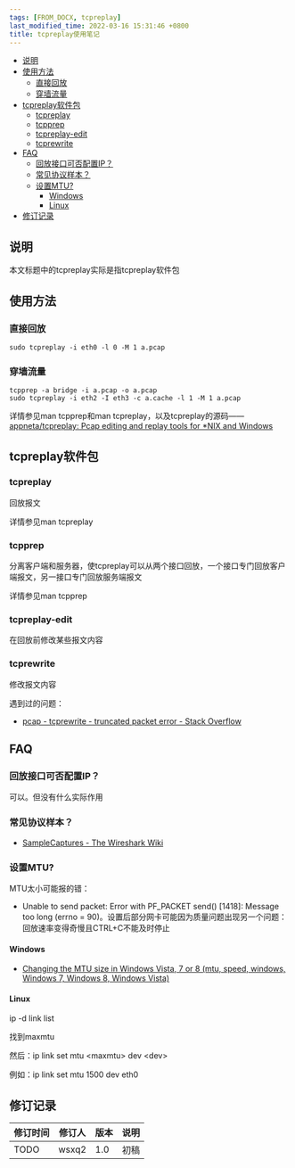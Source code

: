 ```yaml
---
tags: [FROM_DOCX, tcpreplay]
last_modified_time: 2022-03-16 15:31:46 +0800
title: tcpreplay使用笔记
---
```



<p id="markdown-toc"></p>
<!-- vim-markdown-toc GFM -->

* [说明](#说明)
* [使用方法](#使用方法)
    * [直接回放](#直接回放)
    * [穿墙流量](#穿墙流量)
* [tcpreplay软件包](#tcpreplay软件包)
    * [tcpreplay](#tcpreplay)
    * [tcpprep](#tcpprep)
    * [tcpreplay-edit](#tcpreplay-edit)
    * [tcprewrite](#tcprewrite)
* [FAQ](#faq)
    * [回放接口可否配置IP？](#回放接口可否配置ip)
    * [常见协议样本？](#常见协议样本)
    * [设置MTU?](#设置mtu)
        * [Windows](#windows)
        * [Linux](#linux)
* [修订记录](#修订记录)

<!-- vim-markdown-toc -->


## 说明

本文标题中的tcpreplay实际是指tcpreplay软件包

## 使用方法

### 直接回放

    sudo tcpreplay -i eth0 -l 0 -M 1 a.pcap

### 穿墙流量

    tcpprep -a bridge -i a.pcap -o a.pcap
    sudo tcpreplay -i eth2 -I eth3 -c a.cache -l 1 -M 1 a.pcap

详情参见man tcpprep和man tcpreplay，以及tcpreplay的源码——[appneta/tcpreplay: Pcap editing and replay tools for \*NIX and Windows](https://github.com/appneta/tcpreplay)

## tcpreplay软件包

### tcpreplay

回放报文

详情参见man tcpreplay

### tcpprep

分离客户端和服务器，使tcpreplay可以从两个接口回放，一个接口专门回放客户端报文，另一接口专门回放服务端报文

详情参见man tcpprep

### tcpreplay-edit

在回放前修改某些报文内容

### tcprewrite

修改报文内容

遇到过的问题：

-   [pcap - tcprewrite - truncated packet error - Stack Overflow](https://stackoverflow.com/questions/28401509/tcprewrite-truncated-packet-error)

## FAQ

### 回放接口可否配置IP？

可以。但没有什么实际作用

### 常见协议样本？

-   [SampleCaptures - The Wireshark Wiki](https://wiki.wireshark.org/SampleCaptures)

### 设置MTU?

MTU太小可能报的错：

-   Unable to send packet: Error with PF_PACKET send() \[1418\]: Message too long (errno = 90)。设置后部分网卡可能因为质量问题出现另一个问题：回放速率变得奇慢且CTRL+C不能及时停止

#### Windows

-   [Changing the MTU size in Windows Vista, 7 or 8 (mtu, speed, windows, Windows 7, Windows 8, Windows Vista)](https://support.zen.co.uk/kb/Knowledgebase/Changing-the-MTU-size-in-Windows-Vista-7-or-8)

#### Linux

ip -d link list

找到maxmtu

然后：ip link set mtu \<maxmtu\> dev \<dev\>

例如：ip link set mtu 1500 dev eth0

## 修订记录

| 修订时间 | 修订人       | 版本 | 说明 |
|----------|--------------|------|------|
| TODO     | wsxq2 | 1.0  | 初稿 |

